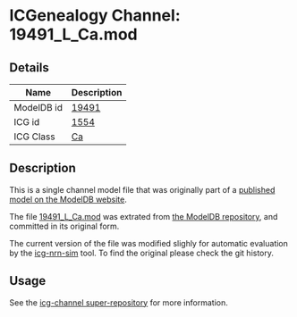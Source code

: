 # ICGenealogy Channel: 19491\_L\_Ca.mod

## Details

Name | Description
---- | -----------
ModelDB id | [19491](http://senselab.med.yale.edu/ModelDB/ShowModel.cshtml?model=19491)
ICG id | [1554](http://icg.neurotheory.ox.ac.uk/channels/3/1554)
ICG Class | [Ca](http://icg.neurotheory.ox.ac.uk/channels/3)

## Description

This is a single channel model file that was originally part of a [published model on the ModelDB website](http://senselab.med.yale.edu/mModelDB/ShowModel.cshtml?model=19491).


The file [19491\_L\_Ca.mod](19491_L_Ca.mod) was extrated from [the ModelDB repository](http://senselab.med.yale.edu/ModelDB/ShowModel.cshtml?model=19491), and committed in its original form.

The current version of the file was modified slighly for automatic evaluation by the [icg-nrn-sim](https://github.com/icgenealogy/icg-nrn-sim) tool. To find the original please check the git history.


## Usage

See the [icg-channel super-repository](https://github.com/icgenealogy/icg-channels) for more information.